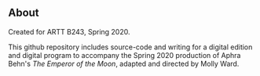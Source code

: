 ## About

Created for ARTT B243, Spring 2020.

This github repository includes source-code and writing for a digital edition and digital program to accompany the Spring 2020 production of Aphra Behn's *The Emperor of the Moon*, adapted and directed by Molly Ward.
